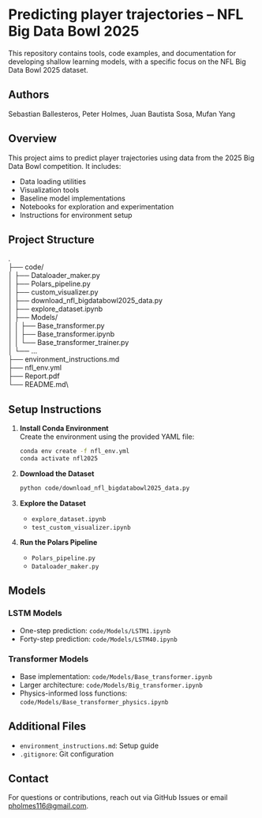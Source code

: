 # Predicting player trajectories – NFL Big Data Bowl 2025

This repository contains tools, code examples, and documentation for developing shallow learning models, with a specific focus on the NFL Big Data Bowl 2025 dataset.

## Authors

Sebastian Ballesteros, Peter Holmes, Juan Bautista Sosa, Mufan Yang

## Overview

This project aims to predict player trajectories using data from the 2025 Big Data Bowl competition. It includes:

- Data loading utilities  
- Visualization tools  
- Baseline model implementations  
- Notebooks for exploration and experimentation  
- Instructions for environment setup  

## Project Structure

.\
├── code/\
│   ├── Dataloader_maker.py\
│   ├── Polars_pipeline.py\
│   ├── custom_visualizer.py\
│   ├── download_nfl_bigdatabowl2025_data.py\
│   ├── explore_dataset.ipynb\
│   ├── Models/\
│   │   ├── Base_transformer.py\
│   │   ├── Base_transformer.ipynb\
│   │   └── Base_transformer_trainer.py\
│   └── ...\
├── environment_instructions.md\
├── nfl_env.yml\
├── Report.pdf\
└── README.md\

## Setup Instructions

1. **Install Conda Environment**  
   Create the environment using the provided YAML file:
   ```bash
   conda env create -f nfl_env.yml
   conda activate nfl2025
   ```

2. **Download the Dataset**
   ```bash
   python code/download_nfl_bigdatabowl2025_data.py
   ```

3. **Explore the Dataset**
   - `explore_dataset.ipynb`
   - `test_custom_visualizer.ipynb`

4. **Run the Polars Pipeline**
   - `Polars_pipeline.py`
   - `Dataloader_maker.py`

## Models

### LSTM Models
- One-step prediction: `code/Models/LSTM1.ipynb`
- Forty-step prediction: `code/Models/LSTM40.ipynb`

### Transformer Models
- Base implementation: `code/Models/Base_transformer.ipynb`
- Larger architecture: `code/Models/Big_transformer.ipynb`
- Physics-informed loss functions: `code/Models/Base_transformer_physics.ipynb`

## Additional Files
- `environment_instructions.md`: Setup guide
- `.gitignore`: Git configuration

## Contact

For questions or contributions, reach out via GitHub Issues or email pholmes116@gmail.com.
